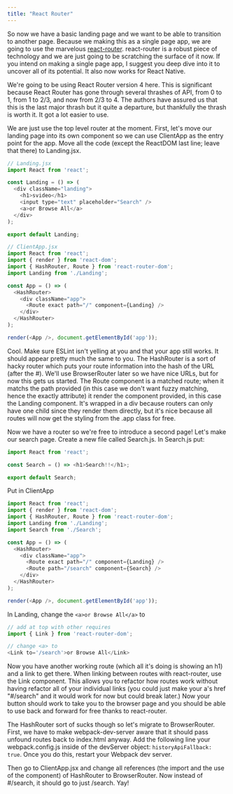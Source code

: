 ```yaml
---
title: "React Router"
---
```


So now we have a basic landing page and we want to be able to transition to another page. Because we making this as a single page app, we are going to use the marvelous [react-router][react-router]. react-router is a robust piece of technology and we are just going to be scratching the surface of it now. If you intend on making a single page app, I suggest you deep dive into it to uncover all of its potential. It also now works for React Native.

We're going to be using React Router version 4 here. This is significant because React Router has gone through several thrashes of API, from 0 to 1, from 1 to 2/3, and now from 2/3 to 4. The authors have assured us that this is the last major thrash but it quite a departure, but thankfully the thrash is worth it. It got a lot easier to use.

We are just use the top level router at the moment. First, let's move our landing page into its own component so we can use ClientApp as the entry point for the app. Move all the code (except the ReactDOM last line; leave that there) to Landing.jsx.

```javascript
// Landing.jsx
import React from 'react';

const Landing = () => (
  <div className="landing">
    <h1>svideo</h1>
    <input type="text" placeholder="Search" />
    <a>or Browse All</a>
  </div>
);

export default Landing;
```

```javascript
// ClientApp.jsx
import React from 'react';
import { render } from 'react-dom';
import { HashRouter, Route } from 'react-router-dom';
import Landing from './Landing';

const App = () => (
  <HashRouter>
    <div className="app">
      <Route exact path="/" component={Landing} />
    </div>
  </HashRouter>
);

render(<App />, document.getElementById('app'));
```

Cool. Make sure ESLint isn't yelling at you and that your app still works. It should appear pretty much the same to you. The HashRouter is a sort of hacky router which puts your route information into the hash of the URL (after the #). We'll use BrowserRouter later so we have nice URLs, but for now this gets us started. The Route component is a matched route; when it matchs the path provided (in this case we don't want fuzzy matching, hence the exactly attribute) it render the component provided, in this case the Landing component. It's wrapped in a div because routers can only have one child since they render them directly, but it's nice because all routes will now get the styling from the .app class for free.

Now we have a router so we're free to introduce a second page! Let's make our search page. Create a new file called Search.js. In Search.js put:

```javascript
import React from 'react';

const Search = () => <h1>Search!!</h1>;

export default Search;
```

Put in ClientApp

```javascript
import React from 'react';
import { render } from 'react-dom';
import { HashRouter, Route } from 'react-router-dom';
import Landing from './Landing';
import Search from './Search';

const App = () => (
  <HashRouter>
    <div className="app">
      <Route exact path="/" component={Landing} />
      <Route path="/search" component={Search} />
    </div>
  </HashRouter>
);

render(<App />, document.getElementById('app'));
```

In Landing, change the `<a>or Browse All</a>` to

```javascript
// add at top with other requires
import { Link } from 'react-router-dom';

// change <a> to
<Link to='/search'>or Browse All</Link>
```

Now you have another working route (which all it's doing is showing an h1) and a link to get there. When linking between routes with react-router, use the Link component. This allows you to refactor how routes work without having refactor all of your individual links (you could just make your a's href "#/search" and it would work for now but could break later.) Now your button should work to take you to the browser page and you should be able to use back and forward for free thanks to react-router.

The HashRouter sort of sucks though so let's migrate to BrowserRouter. First, we have to make webpack-dev-server aware that it should pass unfound routes back to index.html anyway. Add the following line your webpack.config.js inside of the devServer object: `historyApiFallback: true`. Once you do this, restart your Webpack dev server.

Then go to ClientApp.jsx and change all references (the import and the use of the component) of HashRouter to BrowserRouter. Now instead of #/search, it should go to just /search. Yay!

[react-router]: https://reacttraining.com/react-router/
[destructuring]: http://www.2ality.com/2015/01/es6-destructuring.html#destructuring
